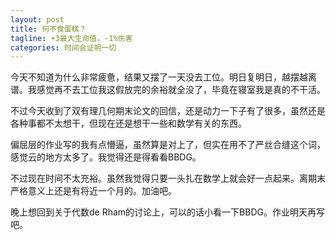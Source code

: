 ```yaml
---
layout: post
title: 何不食蛋糕？
tagline: +3最大生命值，-1%伤害
categories: 时间会证明一切
---
```


今天不知道为什么非常疲惫，结果又摆了一天没去工位。明日复明日，越摆越离谱。我感觉再不去工位我这假放完的余裕就全没了，毕竟在寝室我是真的不干活。

不过今天收到了双有理几何期末论文的回信，还是动力一下子有了很多，虽然还是各种事都不太想干，但现在还是想干一些和数学有关的东西。

偏屈层的作业写的我有点懵逼，虽然算是对上了，但实在用不了严丝合缝这个词，感觉云的地方太多了。我觉得还是得看看BBDG。

不过现在时间不太充裕。虽然我觉得只要一头扎在数学上就会好一点起来。离期末严格意义上还是有将近一个月的。加油吧。

晚上想回到关于代数de Rham的讨论上，可以的话小看一下BBDG。作业明天再写吧。